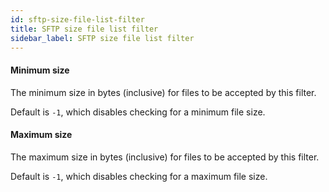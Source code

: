 ```yaml
---
id: sftp-size-file-list-filter
title: SFTP size file list filter
sidebar_label: SFTP size file list filter
---
```

#### Minimum size
The minimum size in bytes (inclusive) for files to be accepted by this filter.

Default is <code>-1</code>, which disables checking for a minimum file size.

#### Maximum size
The maximum size in bytes (inclusive) for files to be accepted by this filter.

Default is <code>-1</code>, which disables checking for a maximum file size.

